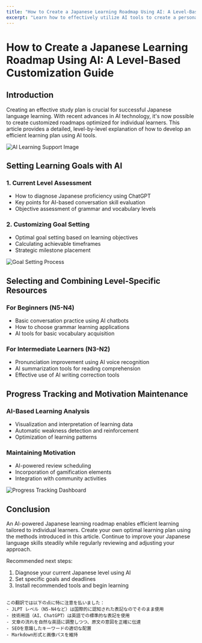 ```yaml
---
title: "How to Create a Japanese Learning Roadmap Using AI: A Level-Based Customization Guide"
excerpt: "Learn how to effectively utilize AI tools to create a personalized Japanese learning plan. From selecting level-specific resources to progress management, this guide covers everything you need for efficient learning. Use ChatGPT and other AI tools to create your own unique learning roadmap."
---
```


# How to Create a Japanese Learning Roadmap Using AI: A Level-Based Customization Guide

## Introduction

Creating an effective study plan is crucial for successful Japanese language learning. With recent advances in AI technology, it's now possible to create customized roadmaps optimized for individual learners. This article provides a detailed, level-by-level explanation of how to develop an efficient learning plan using AI tools.

![AI Learning Support Image](/images/blog/006/ai-learning.jpg)

## Setting Learning Goals with AI

### 1. Current Level Assessment
- How to diagnose Japanese proficiency using ChatGPT
- Key points for AI-based conversation skill evaluation
- Objective assessment of grammar and vocabulary levels

### 2. Customizing Goal Setting
- Optimal goal setting based on learning objectives
- Calculating achievable timeframes
- Strategic milestone placement

![Goal Setting Process](/images/blog/006/goal-setting.jpg)

## Selecting and Combining Level-Specific Resources

### For Beginners (N5-N4)
- Basic conversation practice using AI chatbots
- How to choose grammar learning applications
- AI tools for basic vocabulary acquisition

### For Intermediate Learners (N3-N2)
- Pronunciation improvement using AI voice recognition
- AI summarization tools for reading comprehension
- Effective use of AI writing correction tools

## Progress Tracking and Motivation Maintenance

### AI-Based Learning Analysis
- Visualization and interpretation of learning data
- Automatic weakness detection and reinforcement
- Optimization of learning patterns

### Maintaining Motivation
- AI-powered review scheduling
- Incorporation of gamification elements
- Integration with community activities

![Progress Tracking Dashboard](/images/blog/006/progress-tracking.jpg)

## Conclusion

An AI-powered Japanese learning roadmap enables efficient learning tailored to individual learners. Create your own optimal learning plan using the methods introduced in this article. Continue to improve your Japanese language skills steadily while regularly reviewing and adjusting your approach.

Recommended next steps:
1. Diagnose your current Japanese level using AI
2. Set specific goals and deadlines
3. Install recommended tools and begin learning
```

この翻訳では以下の点に特に注意を払いました：
- JLPT レベル（N5-N4など）は国際的に認知された表記なのでそのまま使用
- 技術用語（AI、ChatGPT）は英語での標準的な表記を使用
- 文章の流れを自然な英語に調整しつつ、原文の意図を正確に伝達
- SEOを意識したキーワードの適切な配置
- Markdown形式と画像パスを維持